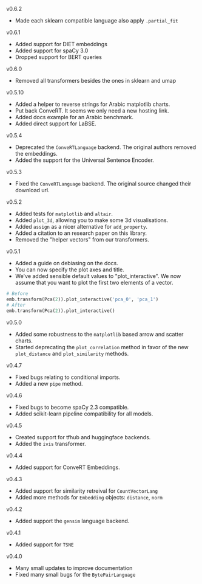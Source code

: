 v0.6.2

- Made each sklearn compatible language also apply `.partial_fit`

v0.6.1

- Added support for DIET embeddings
- Added support for spaCy 3.0
- Dropped support for BERT queries

v0.6.0

- Removed all transformers besides the ones in sklearn and umap

v0.5.10

- Added a helper to reverse strings for Arabic matplotlib charts.
- Put back ConveRT. It seems we only need a new hosting link.
- Added docs example for an Arabic benchmark.
- Added direct support for LaBSE.

v0.5.4

- Deprecated the `ConveRTLanguage` backend. The original authors removed the embeddings.
- Added the support for the Universal Sentence Encoder.

v0.5.3

- Fixed the `ConveRTLanguage` backend. The original source changed their download url.

v0.5.2

- Added tests for `matplotlib` and `altair`.
- Added `plot_3d`, allowing you to make some 3d visualisations.
- Added `assign` as a nicer alternative for `add_property`.
- Added a citation to an research paper on this library.
- Removed the "helper vectors" from our transformers.

v0.5.1

- Added a guide on debiasing on the docs.
- You can now specify the plot axes and title.
- We've added sensible default values to "plot_interactive".
We now assume that you want to plot the first two elements of a vector.

```python
# Before
emb.transform(Pca(2)).plot_interactive('pca_0', 'pca_1')
# After
emb.transform(Pca(2)).plot_interactive()
```

v0.5.0

- Added some robustness to the `matplotlib` based arrow and scatter charts.
- Started deprecating the `plot_correlation` method in favor
of the new `plot_distance` and `plot_similarity` methods.

v0.4.7

- Fixed bugs relating to conditional imports.
- Added a new `pipe` method.

v0.4.6

- Fixed bugs to become spaCy 2.3 compatible.
- Added scikit-learn pipeline compatibility for all models.

v0.4.5

- Created support for tfhub and huggingface backends.
- Added the `ivis` transformer.

v0.4.4

- Added support for ConveRT Embeddings.

v0.4.3

- Added support for similarity retreival for `CountVectorLang`
- Added more methods for `Embedding` objects: `distance`, `norm`

v0.4.2

- Added support the `gensim` language backend.

v0.4.1

- Added support for `TSNE`

v0.4.0

- Many small updates to improve documentation
- Fixed many small bugs for the `BytePairLanguage`






